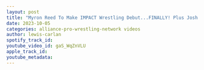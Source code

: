 ```yaml
---
layout: post
title: "Myron Reed To Make IMPACT Wrestling Debut...FINALLY! Plus Josh Alexander Would Welcome CM Punk"
date: 2023-10-05
categories: alliance-pro-wrestling-network videos
author: lewis-carlan
spotify_track_id: 
youtube_video_id: gaS_WqZnVLU
apple_track_id: 
youtube_metadata: 
---
```

